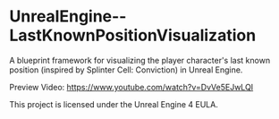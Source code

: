 # UnrealEngine--LastKnownPositionVisualization
A blueprint framework for visualizing the player character's last known position (inspired by Splinter Cell: Conviction) in Unreal Engine.

Preview Video: https://www.youtube.com/watch?v=DvVe5EJwLQI

This project is licensed under the Unreal Engine 4 EULA.
